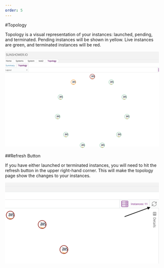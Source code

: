 ```yaml
---
order: 5
---
```


#Topology

Topology is a visual representation of your instances: launched, pending, and terminated.
Pending instances will be shown in yellow. Live instances are green, and terminated instances
will be red. 

![Topology](./imgs/topology/topology.png)

##Refresh Button

If you have either launched or terminated instances, you will need to hit the refresh button 
in the upper right-hand corner. This will make the topology page show the changes to your instances. 


![topology-refresh](./imgs/topology/topology-refresh.png)
